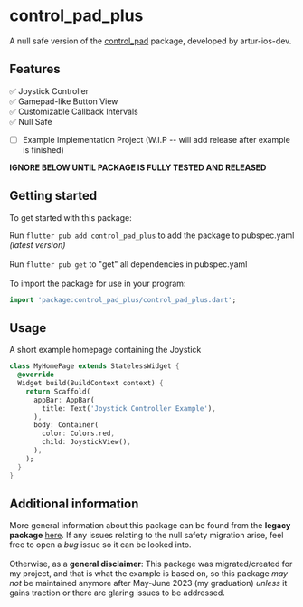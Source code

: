 <!--
This README describes the package. If you publish this package to pub.dev,
this README's contents appear on the landing page for your package.

For information about how to write a good package README, see the guide for
[writing package pages](https://dart.dev/guides/libraries/writing-package-pages).

For general information about developing packages, see the Dart guide for
[creating packages](https://dart.dev/guides/libraries/create-library-packages)
and the Flutter guide for
[developing packages and plugins](https://flutter.dev/developing-packages).
-->

# control_pad_plus

A null safe version of the [control_pad](https://github.com/artur-ios-dev/flutter_control_pad) package, developed by artur-ios-dev.

## Features

✅ Joystick Controller <br>
✅ Gamepad-like Button View <br>
✅ Customizable Callback Intervals <br>
✅ Null Safe <br>
- [ ] Example Implementation Project (W.I.P -- will add release after example is finished)<br> 

__IGNORE BELOW UNTIL PACKAGE IS FULLY TESTED AND RELEASED__
## Getting started

To get started with this package:

Run ```flutter pub add control_pad_plus``` to add the package to pubspec.yaml _(latest version)_ <br><br>
Run ```flutter pub get``` to "get" all dependencies in pubspec.yaml <br><br>
To import the package for use in your program:
```dart
import 'package:control_pad_plus/control_pad_plus.dart';
```

## Usage

A short example homepage containing the Joystick

```dart
class MyHomePage extends StatelessWidget {
  @override
  Widget build(BuildContext context) {
    return Scaffold(
      appBar: AppBar(
        title: Text('Joystick Controller Example'),
      ),
      body: Container(
        color: Colors.red,
        child: JoystickView(),
      ),
    );
  }
}
```



## Additional information

More general information about this package can be found from the __legacy package__ [here](https://pub.dev/packages/control_pad/versions). If any issues relating to the null safety migration arise, feel free to open a _bug_ issue so it can be looked into. <br><br>
Otherwise, as a __general disclaimer__: This package was migrated/created for my project, and that is what the example is based on, so this package _may not_ be maintained anymore after May-June 2023 (my graduation) _unless_ it gains traction or there are glaring issues to be addressed.
